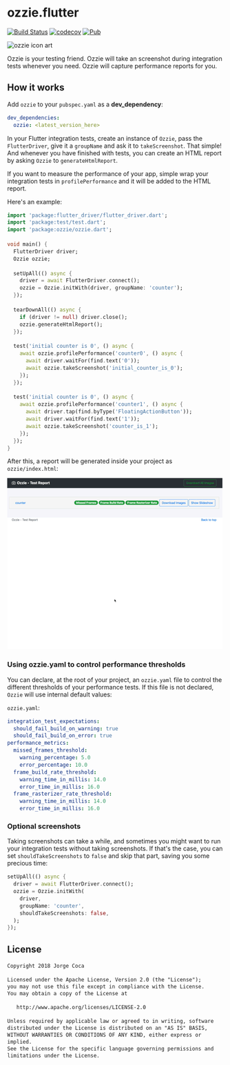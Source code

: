 # ozzie.flutter

[![Build Status](https://travis-ci.com/jorgecoca/ozzie.flutter.svg?branch=master)](https://travis-ci.com/jorgecoca/ozzie.flutter)
[![codecov](https://codecov.io/gh/jorgecoca/ozzie.flutter/branch/master/graph/badge.svg)](https://codecov.io/gh/jorgecoca/ozzie.flutter)
[![Pub](https://img.shields.io/pub/v/ozzie.svg)](https://pub.dartlang.org/packages/ozzie)

![ozzie icon art](./art/ozzie.png)

Ozzie is your testing friend. Ozzie will take an screenshot during integration tests whenever you need. Ozzie will capture performance reports for you.

## How it works

Add `ozzie` to your `pubspec.yaml` as a **dev_dependency**:

```yaml
dev_dependencies:
  ozzie: <latest_version_here>
```

In your Flutter integration tests, create an instance of `Ozzie`, pass the `FlutterDriver`, give it a `groupName` and ask it to `takeScreenshot`. That simple! And whenever you have finished with tests, you can create an HTML report by asking `Ozzie` to `generateHtmlReport`.

If you want to measure the performance of your app, simple wrap your integration tests in `profilePerformance` and it will be added to the HTML report.

Here's an example:

```dart
import 'package:flutter_driver/flutter_driver.dart';
import 'package:test/test.dart';
import 'package:ozzie/ozzie.dart';

void main() {
  FlutterDriver driver;
  Ozzie ozzie;

  setUpAll(() async {
    driver = await FlutterDriver.connect();
    ozzie = Ozzie.initWith(driver, groupName: 'counter');
  });

  tearDownAll(() async {
    if (driver != null) driver.close();
    ozzie.generateHtmlReport();
  });

  test('initial counter is 0', () async {
    await ozzie.profilePerformance('counter0', () async {
      await driver.waitFor(find.text('0'));
      await ozzie.takeScreenshot('initial_counter_is_0');
    });
  });

  test('initial counter is 0', () async {
    await ozzie.profilePerformance('counter1', () async {
      await driver.tap(find.byType('FloatingActionButton'));
      await driver.waitFor(find.text('1'));
      await ozzie.takeScreenshot('counter_is_1');
    });
  });
}
```

After this, a report will be generated inside your project as `ozzie/index.html`:

![report example](./art/report.gif)

### Using ozzie.yaml to control performance thresholds

You can declare, at the root of your project, an `ozzie.yaml` file to control the different thresholds of your performance tests. If this file is not declared, `Ozzie` will use internal default values:

`ozzie.yaml`:

```yaml
integration_test_expectations:
  should_fail_build_on_warning: true
  should_fail_build_on_error: true
performance_metrics:
  missed_frames_threshold:
    warning_percentage: 5.0
    error_percentage: 10.0
  frame_build_rate_threshold:
    warning_time_in_millis: 14.0
    error_time_in_millis: 16.0
  frame_rasterizer_rate_threshold:
    warning_time_in_millis: 14.0
    error_time_in_millis: 16.0
```

### Optional screenshots

Taking screenshots can take a while, and sometimes you might want to run your integration tests without taking screenshots. If that's the case, you can set `shouldTakeScreenshots` to `false` and skip that part, saving you some precious time:

```dart
setUpAll(() async {
  driver = await FlutterDriver.connect();
  ozzie = Ozzie.initWith(
    driver,
    groupName: 'counter',
    shouldTakeScreenshots: false,
  );
});
```

## License

```
Copyright 2018 Jorge Coca

Licensed under the Apache License, Version 2.0 (the "License");
you may not use this file except in compliance with the License.
You may obtain a copy of the License at

   http://www.apache.org/licenses/LICENSE-2.0

Unless required by applicable law or agreed to in writing, software
distributed under the License is distributed on an "AS IS" BASIS,
WITHOUT WARRANTIES OR CONDITIONS OF ANY KIND, either express or implied.
See the License for the specific language governing permissions and
limitations under the License.
```

